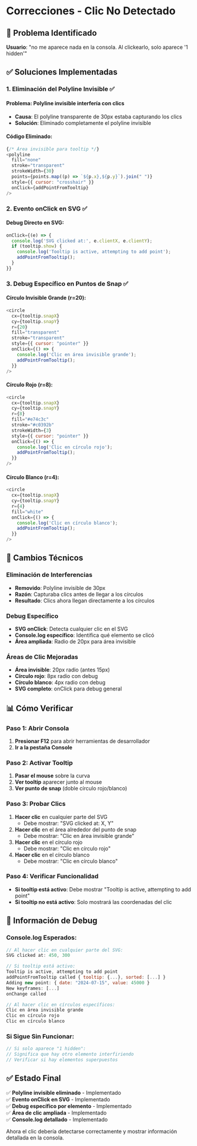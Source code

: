 # Correcciones - Clic No Detectado

## 🎯 Problema Identificado

**Usuario**: "no me aparece nada en la consola. Al clickearlo, solo aparece '1 hidden'"

## ✅ Soluciones Implementadas

### 1. **Eliminación del Polyline Invisible** ✅

#### **Problema**: Polyline invisible interfería con clics
- **Causa**: El polyline transparente de 30px estaba capturando los clics
- **Solución**: Eliminado completamente el polyline invisible

#### **Código Eliminado**:
```javascript
{/* Área invisible para tooltip */}
<polyline
  fill="none"
  stroke="transparent"
  strokeWidth={30}
  points={points.map((p) => `${p.x},${p.y}`).join(" ")}
  style={{ cursor: "crosshair" }}
  onClick={addPointFromTooltip}
/>
```

### 2. **Evento onClick en SVG** ✅

#### **Debug Directo en SVG**:
```javascript
onClick={(e) => {
  console.log('SVG clicked at:', e.clientX, e.clientY);
  if (tooltip.show) {
    console.log('Tooltip is active, attempting to add point');
    addPointFromTooltip();
  }
}}
```

### 3. **Debug Específico en Puntos de Snap** ✅

#### **Círculo Invisible Grande (r=20)**:
```javascript
<circle
  cx={tooltip.snapX}
  cy={tooltip.snapY}
  r={20}
  fill="transparent"
  stroke="transparent"
  style={{ cursor: "pointer" }}
  onClick={() => {
    console.log('Clic en área invisible grande');
    addPointFromTooltip();
  }}
/>
```

#### **Círculo Rojo (r=8)**:
```javascript
<circle
  cx={tooltip.snapX}
  cy={tooltip.snapY}
  r={8}
  fill="#e74c3c"
  stroke="#c0392b"
  strokeWidth={3}
  style={{ cursor: "pointer" }}
  onClick={() => {
    console.log('Clic en círculo rojo');
    addPointFromTooltip();
  }}
/>
```

#### **Círculo Blanco (r=4)**:
```javascript
<circle
  cx={tooltip.snapX}
  cy={tooltip.snapY}
  r={4}
  fill="white"
  onClick={() => {
    console.log('Clic en círculo blanco');
    addPointFromTooltip();
  }}
/>
```

## 🔧 Cambios Técnicos

### **Eliminación de Interferencias**
- **Removido**: Polyline invisible de 30px
- **Razón**: Capturaba clics antes de llegar a los círculos
- **Resultado**: Clics ahora llegan directamente a los círculos

### **Debug Específico**
- **SVG onClick**: Detecta cualquier clic en el SVG
- **Console.log específico**: Identifica qué elemento se clicó
- **Área ampliada**: Radio de 20px para área invisible

### **Áreas de Clic Mejoradas**
- **Área invisible**: 20px radio (antes 15px)
- **Círculo rojo**: 8px radio con debug
- **Círculo blanco**: 4px radio con debug
- **SVG completo**: onClick para debug general

## 📊 Cómo Verificar

### **Paso 1: Abrir Consola**
1. **Presionar F12** para abrir herramientas de desarrollador
2. **Ir a la pestaña Console**

### **Paso 2: Activar Tooltip**
1. **Pasar el mouse** sobre la curva
2. **Ver tooltip** aparecer junto al mouse
3. **Ver punto de snap** (doble círculo rojo/blanco)

### **Paso 3: Probar Clics**
1. **Hacer clic** en cualquier parte del SVG
   - Debe mostrar: "SVG clicked at: X, Y"
2. **Hacer clic** en el área alrededor del punto de snap
   - Debe mostrar: "Clic en área invisible grande"
3. **Hacer clic** en el círculo rojo
   - Debe mostrar: "Clic en círculo rojo"
4. **Hacer clic** en el círculo blanco
   - Debe mostrar: "Clic en círculo blanco"

### **Paso 4: Verificar Funcionalidad**
- **Si tooltip está activo**: Debe mostrar "Tooltip is active, attempting to add point"
- **Si tooltip no está activo**: Solo mostrará las coordenadas del clic

## 🎯 Información de Debug

### **Console.log Esperados**:
```javascript
// Al hacer clic en cualquier parte del SVG:
SVG clicked at: 450, 300

// Si tooltip está activo:
Tooltip is active, attempting to add point
addPointFromTooltip called { tooltip: {...}, sorted: [...] }
Adding new point: { date: "2024-07-15", value: 45000 }
New keyframes: [...]
onChange called

// Al hacer clic en círculos específicos:
Clic en área invisible grande
Clic en círculo rojo
Clic en círculo blanco
```

### **Si Sigue Sin Funcionar**:
```javascript
// Si solo aparece "1 hidden":
// Significa que hay otro elemento interfiriendo
// Verificar si hay elementos superpuestos
```

## ✅ Estado Final

✅ **Polyline invisible eliminado** - Implementado  
✅ **Evento onClick en SVG** - Implementado  
✅ **Debug específico por elemento** - Implementado  
✅ **Área de clic ampliada** - Implementado  
✅ **Console.log detallado** - Implementado  

Ahora el clic debería detectarse correctamente y mostrar información detallada en la consola. 